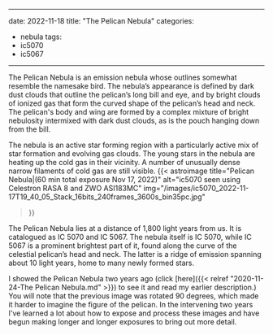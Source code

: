 ------
date: 2022-11-18
title: "The Pelican Nebula"
categories:
- nebula
tags:
- ic5070
- ic5067
---
The Pelican Nebula is an emission nebula whose outlines somewhat resemble the namesake bird.
 The nebula’s appearance is defined by dark dust clouds that outline the pelican’s long bill and eye, and by bright clouds of ionized gas that form the curved shape of the pelican’s head and neck. The pelican's body and wing are formed by a complex mixture of bright nebulosity intermixed with dark dust clouds, as is the pouch hanging down from the bill.


<!--more-->
 The nebula is an active star forming region with a particularly active mix of star formation and evolving gas clouds. 
  The young stars in the nebula are heating up the cold gas in their vicinity. A number of unusually dense narrow filaments of cold gas are still visible.
{{< astroimage
title="Pelican Nebula|(60 min total exposure Nov 17, 2022)"
   alt="ic5070 seen using Celestron RASA 8 and ZWO ASI183MC"
   img="/images/ic5070_2022-11-17T19_40_05_Stack_16bits_240frames_3600s_bin35pc.jpg"
>}}

The Pelican Nebula lies at a distance of 1,800 light years from us. It is catalogued as IC 5070 and IC 5067. The nebula itself is IC 5070, while IC 5067 is a prominent brightest part of it, found along the curve of the celestial pelican’s head and neck. The latter is a ridge of emission spanning about 10 light years, home to many newly formed stars.

I showed the Pelican Nebula two years ago (click [here]({{< relref "2020-11-24-The Pelican Nebula.md" >}}) 
to see it and read my earlier description.)
 You will note that the previous image was rotated 90 degrees, which made it harder to imagine the figure of the pelican. In the intervening two years I've learned a lot about how to expose and process these images and have begun making longer and longer exposures to bring out more detail.